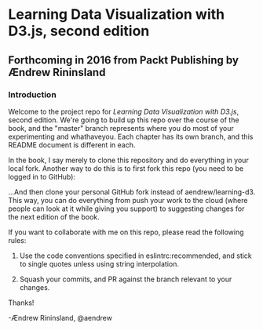 # Learning Data Visualization with D3.js, second edition
## Forthcoming in 2016 from Packt Publishing by Ændrew Rininsland

### Introduction

Welcome to the project repo for *Learning Data Visualization with D3.js*, second edition. We're going
to build up this repo over the course of the book, and the "master" branch represents where you
do most of your experimenting and whathaveyou. Each chapter has its own branch, and this README
document is different in each.

In the book, I say merely to clone this repository and do everything in your local fork. Another
way to do this is to first fork this repo (you need to be logged in to GitHub):

...And then clone your personal GitHub fork instead of aendrew/learning-d3. This way, you can do
everything from push your work to the cloud (where people can look at it while giving you support)
to suggesting changes for the next edition of the book.

If you want to collaborate with me on this repo, please read the following rules:

1. Use the code conventions specified in eslintrc:recommended, and stick to single quotes unless
    using string interpolation.

2. Squash your commits, and PR against the branch relevant to your changes.

Thanks!

-Ændrew Rininsland, @aendrew
